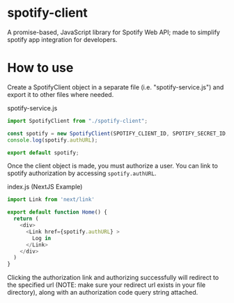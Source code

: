# spotify-client
A promise-based, JavaScript library for Spotify Web API; made to simplify spotify app integration for developers.


# How to use
Create a SpotifyClient object in a separate file (i.e. "spotify-service.js") and export it to other files where needed.

spotify-service.js
```typescript
import SpotifyClient from "./spotify-client";

const spotify = new SpotifyClient(SPOTIFY_CLIENT_ID, SPOTIFY_SECRET_ID, SPOTIFY_REDIRECT_URL, SPOTIFY_SCOPES);
console.log(spotify.authURL);

export default spotify;
```

Once the client object is made, you must authorize a user. You can link to spotify authorization by accessing ```spotify.authURL```.

index.js (NextJS Example)
```typescript
import Link from 'next/link'

export default function Home() {
  return (
    <div>
      <Link href={spotify.authURL} >
        Log in
      </Link>
    </div>
  )
}
```

Clicking the authorization link and authorizing successfully will redirect to the specified url (NOTE: make sure your redirect url exists in your file directory), along with an authorization code query string attached.
